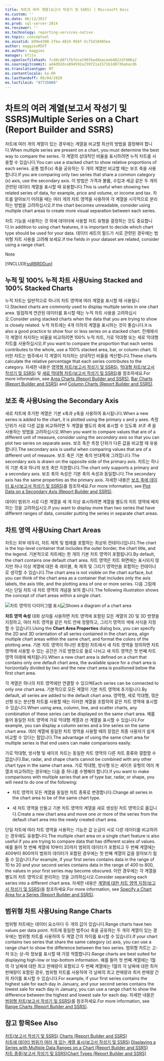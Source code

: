 ```yaml
---
title: 차트의 여러 계열(보고서 작성기 및 SSRS) | Microsoft Docs
ms.custom: ''
ms.date: 06/13/2017
ms.prod: sql-server-2014
ms.reviewer: ''
ms.technology: reporting-services-native
ms.topic: conceptual
ms.assetid: b99e4398-1fba-4824-958f-5c75d10485ea
author: maggiesMSFT
ms.author: maggies
manager: kfile
ms.openlocfilehash: fcd8cd8f1fbfece296fba49aaceebd822d7406a2
ms.sourcegitcommit: ad4d92dce894592a259721a1571b1d8736abacdb
ms.translationtype: MT
ms.contentlocale: ko-KR
ms.lasthandoff: 08/04/2020
ms.locfileid: "87735008"
---
```

# <a name="multiple-series-on-a-chart-report-builder-and-ssrs"></a><span data-ttu-id="6b649-102">차트의 여러 계열(보고서 작성기 및 SSRS)</span><span class="sxs-lookup"><span data-stu-id="6b649-102">Multiple Series on a Chart (Report Builder and SSRS)</span></span>
  <span data-ttu-id="6b649-103">차트에 여러 개의 계열이 있는 경우에는 계열을 비교할 최선의 방법을 결정해야 합니다.</span><span class="sxs-lookup"><span data-stu-id="6b649-103">When multiple series are present on a chart, you must determine the best way to compare the series.</span></span> <span data-ttu-id="6b649-104">각 계열의 상대적인 비율을 표시하려면 누적 차트를 사용할 수 있습니다.</span><span class="sxs-lookup"><span data-stu-id="6b649-104">You can use a stacked chart to show relative proportions of each series.</span></span> <span data-ttu-id="6b649-105">공통 범주(x) 축을 공유하는 두 개의 계열만 비교할 때는 보조 축을 사용합니다.</span><span class="sxs-lookup"><span data-stu-id="6b649-105">If you are comparing only two series that share a common category (x) axis, use the secondary axis.</span></span> <span data-ttu-id="6b649-106">이 방법은 가격과 볼륨, 수입과 세금 같은 두 개의 관련된 데이터 계열을 표시할 때 유용합니다.</span><span class="sxs-lookup"><span data-stu-id="6b649-106">This is useful when showing two related series of data, for example, price and volume, or income and tax.</span></span> <span data-ttu-id="6b649-107">차트를 알아보기 어려울 때는 여러 개의 차트 영역을 사용하여 각 계열을 시각적으로 분리하는 방법을 고려하십시오.</span><span class="sxs-lookup"><span data-stu-id="6b649-107">If the chart becomes unreadable, consider using multiple chart areas to create more visual separation between each series.</span></span>  
  
 <span data-ttu-id="6b649-108">차트 기능을 사용하는 것 외에 데이터에 사용할 차트 유형을 결정하는 것도 중요합니다.</span><span class="sxs-lookup"><span data-stu-id="6b649-108">In addition to using chart features, it is important to decide which chart type should be used for your data.</span></span> <span data-ttu-id="6b649-109">데이터 세트의 필드가 서로 관련된 경우에는 범위형 차트 사용을 고려해 보세요.</span><span class="sxs-lookup"><span data-stu-id="6b649-109">If the fields in your dataset are related, consider using a range chart.</span></span>  
  
> [!NOTE]  
>  [!INCLUDE[ssRBRDDup](../../includes/ssrbrddup-md.md)]  
  
## <a name="using-stacked-and-100-stacked-charts"></a><span data-ttu-id="6b649-110">누적 및 100% 누적 차트 사용</span><span class="sxs-lookup"><span data-stu-id="6b649-110">Using Stacked and 100% Stacked Charts</span></span>  
 <span data-ttu-id="6b649-111">누적 차트는 일반적으로 하나의 차트 영역에 여러 계열을 표시할 때 사용됩니다.</span><span class="sxs-lookup"><span data-stu-id="6b649-111">Stacked charts are commonly used to display multiple series in one chart area.</span></span> <span data-ttu-id="6b649-112">밀접하게 연관된 데이터를 표시할 때는 누적 차트 사용을 고려하십시오.</span><span class="sxs-lookup"><span data-stu-id="6b649-112">Consider using stacked charts when the data that you are trying to show is closely related.</span></span> <span data-ttu-id="6b649-113">누적 차트에는 4개 이하의 계열을 표시하는 것이 좋습니다.</span><span class="sxs-lookup"><span data-stu-id="6b649-113">It is also a good practice to show four or less series on a stacked chart.</span></span> <span data-ttu-id="6b649-114">전체에서 각 계열이 차지하는 비율을 비교하려면 100% 누적 차트, 가로 막대형 또는 세로 막대형 차트를 사용하십시오.</span><span class="sxs-lookup"><span data-stu-id="6b649-114">If you want to compare the proportion that each series contributes to the whole, use a 100% stacked area, bar, or column chart.</span></span> <span data-ttu-id="6b649-115">이러한 차트는 범주에서 각 계열이 차지하는 상대적인 비율을 계산합니다.</span><span class="sxs-lookup"><span data-stu-id="6b649-115">These charts calculate the relative percentage that each series contributes to the category.</span></span> <span data-ttu-id="6b649-116">자세한 내용은 [영역형 차트&#40;보고서 작성기 및 SSRS&#41;](charts-report-builder-and-ssrs.md), [막대형 차트&#40;보고서 작성기 및 SSRS&#41;](bar-charts-report-builder-and-ssrs.md) 및 [세로 막대형 차트&#40;보고서 작성기 및 SSRS&#41;](column-charts-report-builder-and-ssrs.md)를 참조하세요.</span><span class="sxs-lookup"><span data-stu-id="6b649-116">For more information, see [Area Charts &#40;Report Builder and SSRS&#41;](charts-report-builder-and-ssrs.md), [Bar Charts &#40;Report Builder and SSRS&#41;](bar-charts-report-builder-and-ssrs.md) and [Column Charts &#40;Report Builder and SSRS&#41;](column-charts-report-builder-and-ssrs.md).</span></span>  
  
## <a name="using-the-secondary-axis"></a><span data-ttu-id="6b649-117">보조 축 사용</span><span class="sxs-lookup"><span data-stu-id="6b649-117">Using the Secondary Axis</span></span>  
 <span data-ttu-id="6b649-118">새로 차트에 추가한 계열은 기본 x축과 y축을 사용하여 표시됩니다.</span><span class="sxs-lookup"><span data-stu-id="6b649-118">When a new series is added to the chart, it is plotted using the primary x and y axes.</span></span> <span data-ttu-id="6b649-119">측정 단위가 서로 다른 값을 비교하려면 두 계열을 별도의 축에 표시할 수 있도록 *보조 축* 을 사용하는 방법을 고려하십시오.</span><span class="sxs-lookup"><span data-stu-id="6b649-119">When you want to compare values that are of a different unit of measure, consider using the *secondary axis* so that you can plot two series on separate axes.</span></span> <span data-ttu-id="6b649-120">보조 축은 측정 단위가 다른 값을 비교할 때 유용합니다.</span><span class="sxs-lookup"><span data-stu-id="6b649-120">The secondary axis is useful when comparing values that are of a different unit of measure.</span></span> <span data-ttu-id="6b649-121">보조 축은 기본 축의 반대쪽에 그려집니다.</span><span class="sxs-lookup"><span data-stu-id="6b649-121">The secondary axis is drawn on the opposite side of the primary axis.</span></span> <span data-ttu-id="6b649-122">차트는 하나의 기본 축과 하나의 보조 축만 지원합니다.</span><span class="sxs-lookup"><span data-stu-id="6b649-122">The chart only supports a primary and a secondary axis.</span></span> <span data-ttu-id="6b649-123">보조 축의 속성은 기본 축의 속성과 동일합니다.</span><span class="sxs-lookup"><span data-stu-id="6b649-123">The secondary axis has the same properties as the primary axis.</span></span> <span data-ttu-id="6b649-124">자세한 내용은 [보조 축에 데이터 표시&#40;보고서 작성기 및 SSRS&#41;](plot-data-on-a-secondary-axis-report-builder-and-ssrs.md)를 참조하세요.</span><span class="sxs-lookup"><span data-stu-id="6b649-124">For more information, see [Plot Data on a Secondary Axis &#40;Report Builder and SSRS&#41;](plot-data-on-a-secondary-axis-report-builder-and-ssrs.md).</span></span>  
  
 <span data-ttu-id="6b649-125">데이터 범위가 서로 다른 계열을 세 개 이상 표시하려면 계열을 별도의 차트 영역에 배치하는 것을 고려하십시오.</span><span class="sxs-lookup"><span data-stu-id="6b649-125">If you want to display more than two series that have different ranges of data, consider putting the series in separate chart areas.</span></span>  
  
## <a name="using-chart-areas"></a><span data-ttu-id="6b649-126">차트 영역 사용</span><span class="sxs-lookup"><span data-stu-id="6b649-126">Using Chart Areas</span></span>  
 <span data-ttu-id="6b649-127">차트는 외부 테두리, 차트 제목 및 범례를 포함하는 최상위 컨테이너입니다.</span><span class="sxs-lookup"><span data-stu-id="6b649-127">The chart is the top-level container that includes the outer border, the chart title, and the legend.</span></span> <span data-ttu-id="6b649-128">기본적으로 차트에는 한 개의 기본 차트 영역이 포함됩니다.</span><span class="sxs-lookup"><span data-stu-id="6b649-128">By default, the chart contains one default chart area.</span></span> <span data-ttu-id="6b649-129">차트 영역은 차트 화면에는 표시되지 않지만 하나 이상 계열에 대한 축 레이블, 축 제목 및 그리기 영역만을 포함하는 컨테이너로 생각할 수 있습니다.</span><span class="sxs-lookup"><span data-stu-id="6b649-129">The chart area is not visible on the chart surface, but you can think of the chart area as a container that includes only the axis labels, the axis title, and the plotting area of one or more series.</span></span> <span data-ttu-id="6b649-130">다음 그림에서는 단일 차트 내 차트 영역의 개념을 보여 줍니다.</span><span class="sxs-lookup"><span data-stu-id="6b649-130">The following illustration shows the concept of chart areas within a single chart.</span></span>  
  
 <span data-ttu-id="6b649-131">![차트 영역의 다이어그램 표시](../media/chartareasdiagram.gif "차트 영역의 다이어그램 표시")</span><span class="sxs-lookup"><span data-stu-id="6b649-131">![Shows a diagram of a chart area](../media/chartareasdiagram.gif "Shows a diagram of a chart area")</span></span>  
  
 <span data-ttu-id="6b649-132">**차트 영역 속성** 대화 상자를 사용하면 차트 영역에 포함된 모든 계열의 2D 및 3D 방향을 지정하고, 여러 차트 영역을 같은 차트 안에 정렬하고, 그리기 영역의 색에 서식을 지정할 수 있습니다.</span><span class="sxs-lookup"><span data-stu-id="6b649-132">Using the **Chart Area Properties** dialog box, you can specify the 2D and 3D orientation of all series contained in the chart area, align multiple chart areas within the same chart, and format the colors of the plotting area.</span></span> <span data-ttu-id="6b649-133">기본 차트 영역이 하나만 포함된 차트에서 새 차트 영역을 정의하면 차트 영역에 사용할 수 있는 공간은 가로 방향으로 둘로 나뉘고 새 차트 영역은 첫 번째 차트 영역 아래에 배치됩니다.</span><span class="sxs-lookup"><span data-stu-id="6b649-133">When a new chart area is defined on a chart that contains only one default chart area, the available space for a chart area is horizontally divided by two and the new chart area is positioned below the first chart area.</span></span>  
  
 <span data-ttu-id="6b649-134">각 계열은 하나의 차트 영역에만 연결할 수 있으며</span><span class="sxs-lookup"><span data-stu-id="6b649-134">Each series can be connected to only one chart area.</span></span> <span data-ttu-id="6b649-135">기본적으로 모든 계열이 기본 차트 영역에 추가됩니다.</span><span class="sxs-lookup"><span data-stu-id="6b649-135">By default, all series are added to the default chart area.</span></span> <span data-ttu-id="6b649-136">영역형, 세로 막대형, 꺾은선형 또는 분산형 차트를 사용할 때는 이러한 계열을 조합하여 같은 차트 영역에 표시할 수 있습니다.</span><span class="sxs-lookup"><span data-stu-id="6b649-136">When using area, column, line, and scatter charts, any combination of these series can be displayed on the same chart area.</span></span> <span data-ttu-id="6b649-137">예를 들어 동일한 차트 영역에 가로 막대형 계열과 선 계열을 표시할 수 있습니다.</span><span class="sxs-lookup"><span data-stu-id="6b649-137">For example, you can display a column series and a line series on the same chart area.</span></span> <span data-ttu-id="6b649-138">여러 계열에 동일한 차트 영역을 사용할 때의 장점은 최종 사용자가 쉽게 비교할 수 있다는 점입니다.</span><span class="sxs-lookup"><span data-stu-id="6b649-138">The advantage of using the same chart area for multiple series is that end users can make comparisons easily.</span></span>  
  
 <span data-ttu-id="6b649-139">가로 막대형, 방사형 및 셰이프 차트는 동일한 차트 영역의 다른 차트 종류와 결합할 수 없습니다.</span><span class="sxs-lookup"><span data-stu-id="6b649-139">Bar, radar, and shape charts cannot be combined with any other chart type in the same chart area.</span></span> <span data-ttu-id="6b649-140">가로 막대형, 방사형 또는 셰이프 유형의 여러 계열과 비교하려는 경우에는 다음 중 하나를 수행해야 합니다.</span><span class="sxs-lookup"><span data-stu-id="6b649-140">If you want to make comparisons with multiple series that are of type bar, radar, or shape, you will need to do one of the following:</span></span>  
  
-   <span data-ttu-id="6b649-141">차트 영역의 모든 계열을 동일한 차트 종류로 변경합니다.</span><span class="sxs-lookup"><span data-stu-id="6b649-141">Change all series in the chart area to be of the same chart type.</span></span>  
  
-   <span data-ttu-id="6b649-142">새 차트 영역을 만들고 기본 차트 영역의 계열을 새로 생성된 차트 영역으로 옮깁니다.</span><span class="sxs-lookup"><span data-stu-id="6b649-142">Create a new chart area and move one or more of the series from the default chart area into the newly created chart area.</span></span>  
  
 <span data-ttu-id="6b649-143">단일 차트에 여러 차트 영역을 사용하는 기능은 값 눈금이 서로 다른 데이터를 비교하려는 경우에도 유용합니다.</span><span class="sxs-lookup"><span data-stu-id="6b649-143">The multiple chart area on a single chart feature is also useful if you are trying to compare data that has different scales of values.</span></span> <span data-ttu-id="6b649-144">예를 들어 첫 번째 계열에 10부터 20까지 범위의 데이터가 포함되고 두 번째 계열에는 400부터 800까지 범위의 데이터가 포함된 경우에는 첫 번째 계열의 값을 알아보기 힘들 수 있습니다.</span><span class="sxs-lookup"><span data-stu-id="6b649-144">For example, if your first series contains data in the range of 10 to 20 and your second series contains data in the range of 400 to 800, the values in your first series may become obscured.</span></span> <span data-ttu-id="6b649-145">이런 경우에는 각 계열을 별도의 차트 영역으로 분리하는 것을 고려하십시오.</span><span class="sxs-lookup"><span data-stu-id="6b649-145">Consider separating each series into a different chart area.</span></span> <span data-ttu-id="6b649-146">자세한 내용은 [계열에 대한 차트 영역 지정&#40;보고서 작성기 및 SSRS&#41;](specify-a-chart-area-for-a-series-report-builder-and-ssrs.md)을 참조하세요.</span><span class="sxs-lookup"><span data-stu-id="6b649-146">For more information, see [Specify a Chart Area for a Series &#40;Report Builder and SSRS&#41;](specify-a-chart-area-for-a-series-report-builder-and-ssrs.md).</span></span>  
  
## <a name="using-range-charts"></a><span data-ttu-id="6b649-147">범위형 차트 사용</span><span class="sxs-lookup"><span data-stu-id="6b649-147">Using Range Charts</span></span>  
 <span data-ttu-id="6b649-148">범위형 차트에는 데이터 요소마다 두 개의 값이 있습니다.</span><span class="sxs-lookup"><span data-stu-id="6b649-148">Range charts have two values per data point.</span></span> <span data-ttu-id="6b649-149">차트에 동일한 범주(x) 축을 공유하는 두 개의 계열이 있는 경우에는 범위형 차트를 사용하여 두 계열 간의 차이를 표시할 수 있습니다.</span><span class="sxs-lookup"><span data-stu-id="6b649-149">If your chart contains two series that share the same category (x) axis, you can use a range chart to show the difference between the two series.</span></span> <span data-ttu-id="6b649-150">범위형 차트는 고-저 또는 상-하 정보를 표시할 때 가장 적합합니다.</span><span class="sxs-lookup"><span data-stu-id="6b649-150">Range charts are best suited for displaying high-low or top-bottom information.</span></span> <span data-ttu-id="6b649-151">예를 들어 첫 번째 계열에는 1월의 각 날짜에 대한 최고 판매량이 포함되고 두 번째 계열에는 1월의 각 날짜에 대한 최저 판매량이 포함된 경우, 범위형 차트를 사용하여 각 날짜의 최고 판매량과 최저 판매량 간의 차이를 표시할 수 있습니다.</span><span class="sxs-lookup"><span data-stu-id="6b649-151">For example, if your first series contains the highest sale for each day in January, and your second series contains the lowest sale for each day in January, you can use a range chart to show the difference between the highest and lowest sale for each day.</span></span> <span data-ttu-id="6b649-152">자세한 내용은 [범위형 차트&#40;보고서 작성기 및 SSRS&#41;](range-charts-report-builder-and-ssrs.md)를 참조하세요.</span><span class="sxs-lookup"><span data-stu-id="6b649-152">For more information, see [Range Charts &#40;Report Builder and SSRS&#41;](range-charts-report-builder-and-ssrs.md).</span></span>  
  
## <a name="see-also"></a><span data-ttu-id="6b649-153">참고 항목</span><span class="sxs-lookup"><span data-stu-id="6b649-153">See Also</span></span>  
 <span data-ttu-id="6b649-154">[차트&#40;보고서 작성기 및 SSRS&#41;](charts-report-builder-and-ssrs.md) </span><span class="sxs-lookup"><span data-stu-id="6b649-154">[Charts &#40;Report Builder and SSRS&#41;](charts-report-builder-and-ssrs.md) </span></span>  
 <span data-ttu-id="6b649-155">[차트에 데이터 범위가 여러 개 있는 계열 표시&#40;보고서 작성기 및 SSRS&#41;](displaying-a-series-with-multiple-data-ranges-on-a-chart.md) </span><span class="sxs-lookup"><span data-stu-id="6b649-155">[Displaying a Series with Multiple Data Ranges on a Chart &#40;Report Builder and SSRS&#41;](displaying-a-series-with-multiple-data-ranges-on-a-chart.md) </span></span>  
 [<span data-ttu-id="6b649-156">차트 종류&#40;보고서 작성기 및 SSRS&#41;</span><span class="sxs-lookup"><span data-stu-id="6b649-156">Chart Types &#40;Report Builder and SSRS&#41;</span></span>](chart-types-report-builder-and-ssrs.md)  
  
  
